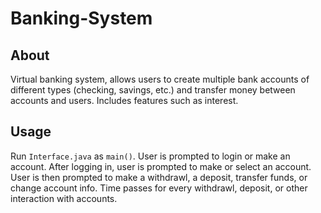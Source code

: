 # Banking-System

## About

Virtual banking system, allows users to create multiple bank accounts of different types (checking, savings, etc.) and transfer money between accounts and users. Includes features such as interest.

## Usage

Run `Interface.java` as `main()`. User is prompted to login or make an account. After logging in, user is prompted to make or select an account. User is then prompted to make a withdrawl, a deposit, transfer funds, or change account info. Time passes for every withdrawl, deposit, or other interaction with accounts.


